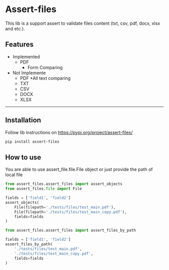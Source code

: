 # Assert-files

This lib is a support assert to validate files content (txt, csv, pdf, docx, xlsx and etc.).

## Features

* Implemented
    * PDF
        *  Form Comparing
* Not Implemente
    * PDF
        *All text comparing
    * TXT
    * CSV
    * DOCX
    * XLSX

___
## Installation
Follow lib instructions on https://pypi.org/project/assert-files/

```sh
pip install assert-files
```

## How to use

You are able to use assert_file.file.File object or just provide the path of local file

```python
from assert_files.assert_files import assert_objects
from assert_files.file import File

fields = ['field1', 'field2']
assert_objects(
    File(filepath='./tests/files/test_main.pdf'), 
    File(filepath='./tests/files/test_main_copy.pdf'), 
    fields=fields
)
```

```python
from assert_files.assert_files import assert_files_by_path

fields = ['field1', 'field2']
assert_files_by_path(
    './tests/files/test_main.pdf', 
    './tests/files/test_main_copy.pdf', 
    fields=fields
)
```
